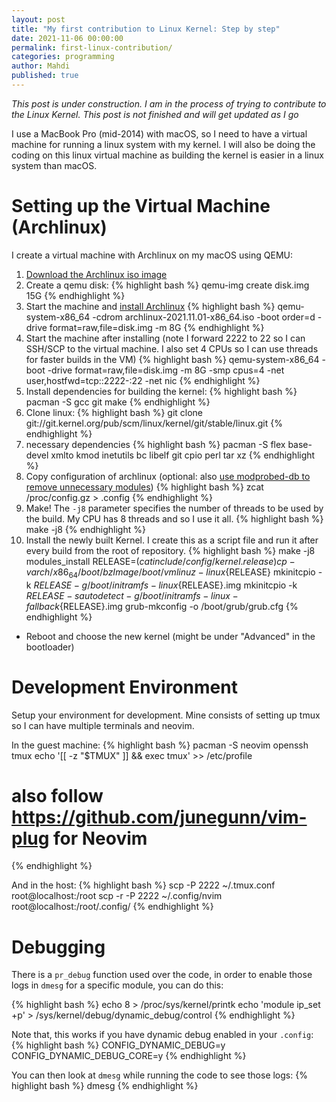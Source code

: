 ```yaml
---
layout: post
title: "My first contribution to Linux Kernel: Step by step"
date: 2021-11-06 00:00:00
permalink: first-linux-contribution/
categories: programming
author: Mahdi
published: true
---
```


_*This post is under construction. I am in the process of trying to contribute to the Linux Kernel. This post is not finished and will get updated as I go*_

I use a MacBook Pro (mid-2014) with macOS, so I need to have a virtual machine for running a linux system with my kernel. I will also be doing the coding on this linux virtual machine as building the kernel is easier in a linux system than macOS.

# Setting up the Virtual Machine (Archlinux)
 
I create a virtual machine with Archlinux on my macOS using QEMU:

1. [Download the Archlinux iso image](https://archlinux.org/download/)
2. Create a qemu disk:
{% highlight bash %}
qemu-img create disk.img 15G
{% endhighlight %}
3. Start the machine and [install Archlinux](https://wiki.archlinux.org/title/Installation_guide)
{% highlight bash %}
qemu-system-x86_64 -cdrom archlinux-2021.11.01-x86_64.iso -boot order=d -drive format=raw,file=disk.img -m 8G
{% endhighlight %}
4. Start the machine after installing (note I forward 2222 to 22 so I can SSH/SCP to the virtual machine. I also set 4 CPUs so I can use threads for faster builds in the VM)
{% highlight bash %}
qemu-system-x86_64 -boot -drive format=raw,file=disk.img -m 8G -smp cpus=4 -net user,hostfwd=tcp::2222-:22 -net nic
{% endhighlight %}
5. Install dependencies for building the kernel:
{% highlight bash %}
pacman -S gcc git make
{% endhighlight %}
6. Clone linux:
{% highlight bash %}
git clone git://git.kernel.org/pub/scm/linux/kernel/git/stable/linux.git
{% endhighlight %}
7. necessary dependencies
{% highlight bash %}
pacman -S flex base-devel xmlto kmod inetutils bc libelf git cpio perl tar xz
{% endhighlight %}
8. Copy configuration of archlinux (optional: also [use modprobed-db to remove unnecessary modules](https://wiki.archlinux.org/title/Kernel/Traditional_compilation#Default_Arch_configuration))
{% highlight bash %}
zcat /proc/config.gz > .config
{% endhighlight %}
9. Make! The `-j8` parameter specifies the number of threads to be used by the build. My CPU has 8 threads and so I use it all.
{% highlight bash %}
make -j8
{% endhighlight %}
10. Install the newly built Kernel. I create this as a script file and run it after every build from the root of repository.
{% highlight bash %}
make -j8 modules_install
RELEASE=$(cat include/config/kernel.release)
cp -v arch/x86_64/boot/bzImage /boot/vmlinuz-linux${RELEASE}
mkinitcpio -k $RELEASE -g /boot/initramfs-linux${RELEASE}.img
mkinitcpio -k $RELEASE -s autodetect -g /boot/initramfs-linux-fallback${RELEASE}.img
grub-mkconfig -o /boot/grub/grub.cfg
{% endhighlight %}
- Reboot and choose the new kernel (might be under "Advanced" in the bootloader)

# Development Environment

Setup your environment for development. Mine consists of setting up tmux so I can have multiple terminals and neovim.

In the guest machine:
{% highlight bash %}
pacman -S neovim openssh tmux
echo '[[ -z "$TMUX" ]] && exec tmux' >> /etc/profile
# also follow https://github.com/junegunn/vim-plug for Neovim
{% endhighlight %}

And in the host:
{% highlight bash %}
scp -P 2222 ~/.tmux.conf root@localhost:/root
scp -r -P 2222 ~/.config/nvim root@localhost:/root/.config/
{% endhighlight %}

# Debugging
There is a `pr_debug` function used over the code, in order to enable those logs in `dmesg` for a specific module, you can do this:

{% highlight bash %}
echo 8 > /proc/sys/kernel/printk
echo 'module ip_set +p' > /sys/kernel/debug/dynamic_debug/control
{% endhighlight %}

Note that, this works if you have dynamic debug enabled in your `.config`:
{% highlight bash %}
CONFIG_DYNAMIC_DEBUG=y
CONFIG_DYNAMIC_DEBUG_CORE=y
{% endhighlight %}

You can then look at `dmesg` while running the code to see those logs:
{% highlight bash %}
dmesg
{% endhighlight %}
